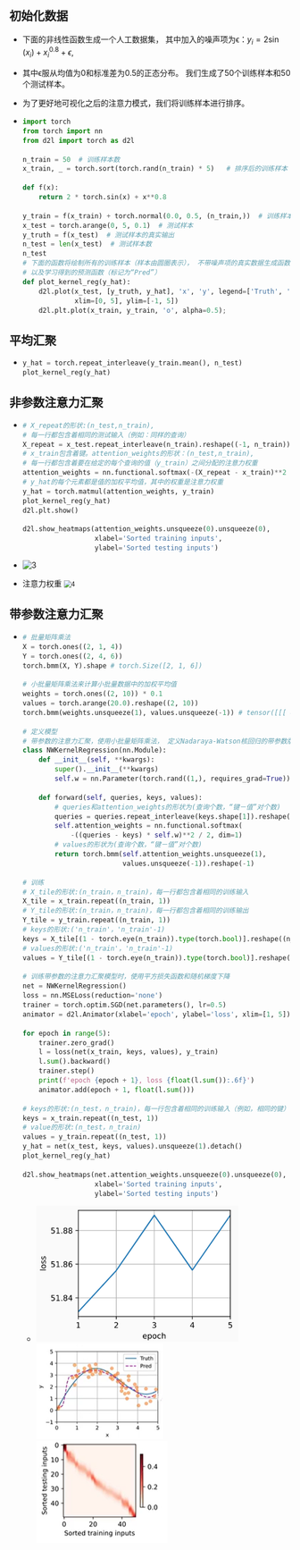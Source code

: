 ## 初始化数据

- 下面的非线性函数生成一个人工数据集， 其中加入的噪声项为ϵ：$y_i = 2\sin(x_i) + x_i^{0.8} + \epsilon,$
- 其中ϵ服从均值为0和标准差为0.5的正态分布。 我们生成了50个训练样本和50个测试样本。 
- 为了更好地可视化之后的注意力模式，我们将训练样本进行排序。

- ```python
  import torch
  from torch import nn
  from d2l import torch as d2l
  
  n_train = 50  # 训练样本数
  x_train, _ = torch.sort(torch.rand(n_train) * 5)   # 排序后的训练样本
  
  def f(x):
      return 2 * torch.sin(x) + x**0.8
  
  y_train = f(x_train) + torch.normal(0.0, 0.5, (n_train,))  # 训练样本的输出
  x_test = torch.arange(0, 5, 0.1)  # 测试样本
  y_truth = f(x_test)  # 测试样本的真实输出
  n_test = len(x_test)  # 测试样本数
  n_test
  # 下面的函数将绘制所有的训练样本（样本由圆圈表示）， 不带噪声项的真实数据生成函数（标记为“Truth”）， 
  # 以及学习得到的预测函数（标记为“Pred”）
  def plot_kernel_reg(y_hat):
      d2l.plot(x_test, [y_truth, y_hat], 'x', 'y', legend=['Truth', 'Pred'],
               xlim=[0, 5], ylim=[-1, 5])
      d2l.plt.plot(x_train, y_train, 'o', alpha=0.5);
  ```

## 平均汇聚

- ```python
  y_hat = torch.repeat_interleave(y_train.mean(), n_test)
  plot_kernel_reg(y_hat)
  ```

## 非参数注意力汇聚

- ```python
  # X_repeat的形状:(n_test,n_train),
  # 每一行都包含着相同的测试输入（例如：同样的查询）
  X_repeat = x_test.repeat_interleave(n_train).reshape((-1, n_train))
  # x_train包含着键。attention_weights的形状：(n_test,n_train),
  # 每一行都包含着要在给定的每个查询的值（y_train）之间分配的注意力权重
  attention_weights = nn.functional.softmax(-(X_repeat - x_train)**2 / 2, dim=1)
  # y_hat的每个元素都是值的加权平均值，其中的权重是注意力权重
  y_hat = torch.matmul(attention_weights, y_train)
  plot_kernel_reg(y_hat)
  d2l.plt.show()
  
  d2l.show_heatmaps(attention_weights.unsqueeze(0).unsqueeze(0),
                    xlabel='Sorted training inputs',
                    ylabel='Sorted testing inputs')
  ```

-  ![3](img/3.png)
- 注意力权重 <img src="img/4.jpg" alt="4" style="zoom:80%;" />

## 带参数注意力汇聚

- ```python
  # 批量矩阵乘法
  X = torch.ones((2, 1, 4))
  Y = torch.ones((2, 4, 6))
  torch.bmm(X, Y).shape # torch.Size([2, 1, 6])
  
  # 小批量矩阵乘法来计算小批量数据中的加权平均值
  weights = torch.ones((2, 10)) * 0.1
  values = torch.arange(20.0).reshape((2, 10))
  torch.bmm(weights.unsqueeze(1), values.unsqueeze(-1)) # tensor([[[ 4.5000]],[[14.5000]]])
  
  # 定义模型
  # 带参数的注意力汇聚，使用小批量矩阵乘法， 定义Nadaraya-Watson核回归的带参数版本为
  class NWKernelRegression(nn.Module):
      def __init__(self, **kwargs):
          super().__init__(**kwargs)
          self.w = nn.Parameter(torch.rand((1,), requires_grad=True))
  
      def forward(self, queries, keys, values):
          # queries和attention_weights的形状为(查询个数，“键－值”对个数)
          queries = queries.repeat_interleave(keys.shape[1]).reshape((-1, keys.shape[1]))
          self.attention_weights = nn.functional.softmax(
              -((queries - keys) * self.w)**2 / 2, dim=1)
          # values的形状为(查询个数，“键－值”对个数)
          return torch.bmm(self.attention_weights.unsqueeze(1),
                           values.unsqueeze(-1)).reshape(-1)
      
  # 训练
  # X_tile的形状:(n_train，n_train)，每一行都包含着相同的训练输入
  X_tile = x_train.repeat((n_train, 1))
  # Y_tile的形状:(n_train，n_train)，每一行都包含着相同的训练输出
  Y_tile = y_train.repeat((n_train, 1))
  # keys的形状:('n_train'，'n_train'-1)
  keys = X_tile[(1 - torch.eye(n_train)).type(torch.bool)].reshape((n_train, -1))
  # values的形状:('n_train'，'n_train'-1)
  values = Y_tile[(1 - torch.eye(n_train)).type(torch.bool)].reshape((n_train, -1))
  
  # 训练带参数的注意力汇聚模型时，使用平方损失函数和随机梯度下降
  net = NWKernelRegression()
  loss = nn.MSELoss(reduction='none')
  trainer = torch.optim.SGD(net.parameters(), lr=0.5)
  animator = d2l.Animator(xlabel='epoch', ylabel='loss', xlim=[1, 5])
  
  for epoch in range(5):
      trainer.zero_grad()
      l = loss(net(x_train, keys, values), y_train)
      l.sum().backward()
      trainer.step()
      print(f'epoch {epoch + 1}, loss {float(l.sum()):.6f}')
      animator.add(epoch + 1, float(l.sum()))
      
  # keys的形状:(n_test，n_train)，每一行包含着相同的训练输入（例如，相同的键）
  keys = x_train.repeat((n_test, 1))
  # value的形状:(n_test，n_train)
  values = y_train.repeat((n_test, 1))
  y_hat = net(x_test, keys, values).unsqueeze(1).detach()
  plot_kernel_reg(y_hat)
  
  d2l.show_heatmaps(net.attention_weights.unsqueeze(0).unsqueeze(0),
                    xlabel='Sorted training inputs',
                    ylabel='Sorted testing inputs')
  ```

  -  <img src="img/5.png" alt="5" style="zoom:67%;" /><img src="img/6.png" alt="6" style="zoom: 80%;" />![7](img/7.png)

    